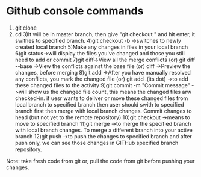 # Github console commands
1. git clone <url form github>
2. cd <ur project folder>
3)It will be in master branch, then give "git checkout <specifiedbranchname>" and hit enter, it swithes to specified branch.
4)git checkout -b <localbranchname>->switches to newly created local branch
5)Make any changes in files in your local branch
6)git status->will display the files you've changed and those you still need to add or commit
7)git diff->View all the merge conflicts
  (or)
 git diff --base <filename> ->View the conflicts against the base file
  (or)
 diff <sourcebranch> <targetbranch> ->Preview the changes, before merging
8)git add <filename>->After you have manually resolved any conflicts, you mark the changed file
   (or)
 git add .(its dot) ->to add these changed files to the activity
9)git commit -m "Commit message"
  ->will show us the changed file count, this means the changed files arw checked-in.
  if uesr wants to deliver or move these changed files from local branch to specified branch then user should swith to specified           branch first then merge with local branch changes.
  Commit changes to head (but not yet to the remote repository)
10)git checkout <specifiedbranchname> ->means to move to specified branch
11)git merge <localbranchname> ->to merge the specified branch with local branch changes.
  To merge a different branch into your active branch
12)git push ->to push the changes to specified branch and after push only, we can see those changes in GITHub specified branch repository.
 
Note:
take fresh code from  git or, pull the code from git before pushing your changes.
